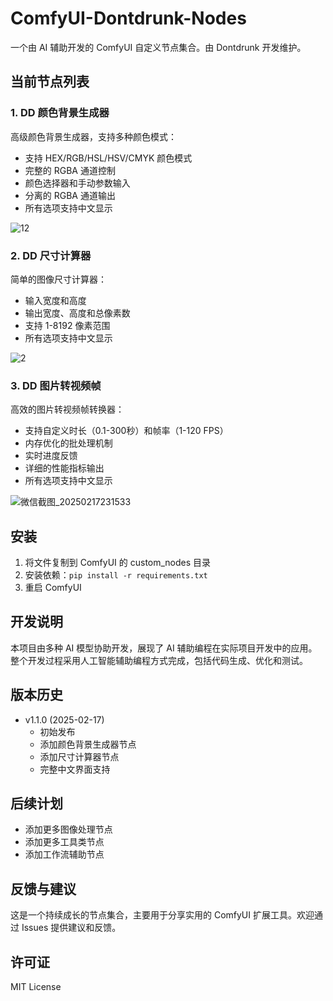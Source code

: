 # ComfyUI-Dontdrunk-Nodes

一个由 AI 辅助开发的 ComfyUI 自定义节点集合。由 Dontdrunk 开发维护。

## 当前节点列表

### 1. DD 颜色背景生成器
高级颜色背景生成器，支持多种颜色模式：
- 支持 HEX/RGB/HSL/HSV/CMYK 颜色模式
- 完整的 RGBA 通道控制
- 颜色选择器和手动参数输入
- 分离的 RGBA 通道输出
- 所有选项支持中文显示
  
![12](https://github.com/user-attachments/assets/8448268a-7f61-477e-9539-3102814843fb)


### 2. DD 尺寸计算器
简单的图像尺寸计算器：
- 输入宽度和高度
- 输出宽度、高度和总像素数
- 支持 1-8192 像素范围
- 所有选项支持中文显示

![2](https://github.com/user-attachments/assets/6f7d2e82-deec-4d21-b5be-87650db0357f)

### 3. DD 图片转视频帧
高效的图片转视频帧转换器：
- 支持自定义时长（0.1-300秒）和帧率（1-120 FPS）
- 内存优化的批处理机制
- 实时进度反馈
- 详细的性能指标输出
- 所有选项支持中文显示

![微信截图_20250217231533](https://github.com/user-attachments/assets/66c05a9c-c33b-4813-b434-d3c5928067c5)

## 安装

1. 将文件复制到 ComfyUI 的 custom_nodes 目录
2. 安装依赖：`pip install -r requirements.txt`
3. 重启 ComfyUI

## 开发说明

本项目由多种 AI 模型协助开发，展现了 AI 辅助编程在实际项目开发中的应用。整个开发过程采用人工智能辅助编程方式完成，包括代码生成、优化和测试。

## 版本历史

- v1.1.0 (2025-02-17)
  - 初始发布
  - 添加颜色背景生成器节点
  - 添加尺寸计算器节点
  - 完整中文界面支持

## 后续计划

- 添加更多图像处理节点
- 添加更多工具类节点
- 添加工作流辅助节点

## 反馈与建议

这是一个持续成长的节点集合，主要用于分享实用的 ComfyUI 扩展工具。欢迎通过 Issues 提供建议和反馈。

## 许可证

MIT License
